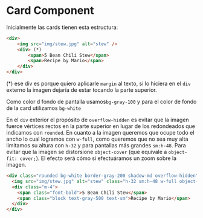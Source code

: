 # Card Component
Inicialmente las cards tienen esta estructura:
```html
<div>
	<img src="img/stew.jpg" alt="stew" />
	<div> (*)
		<span>5 Bean Chili Stew</span>
		<span>Recipe by Mario</span>
	</div>
</div>
```
(*) ese div es porque quiero aplicarle `margin` al texto, si lo hiciera en el `div` externo la imagen dejaría de estar tocando la parte superior.

Como color d fondo de pantalla usamos`bg-gray-100` y para el color de fondo de la card utilizamos `bg-white`

En el `div` exterior el propósito de `overflow-hidden` es evitar que la imagen fuerce vértices rectos en la parte superior en lugar de los redondeados que indicamos con `rounded`.
En cuanto a la imagen queremos que ocupe todo el ancho lo cual logramos con `w-full`, como queremos que no sea muy alta limitamos su altura con `h-32` y para pantallas más grandes `sm:h-48`. Para evitar que la imagen se distorsione `object-cover` (que equivale a `object-fit: cover;`). El efecto será cómo si efectuáramos un zoom sobre la imagen.
```html
<div class="rounded bg-white border-gray-200 shadow-md overflow-hidden"> 
  <img src="img/stew.jpg" alt="stew" class="h-32 sm:h-48 w-full object-cover">
  <div class="m-4">
    <span class="font-bold">5 Bean Chili Stew</span>
    <span class="block text-gray-500 text-sm">Recipe by Mario</span>
  </div>
</div>
```